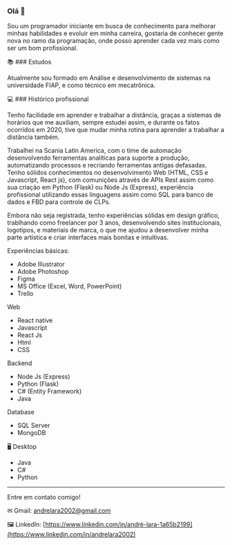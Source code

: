 ### Olá 👋
Sou um programador iniciante em busca de conhecimento para melhorar minhas habilidades e evoluir em minha carreira, gostaria de conhecer gente nova no ramo da programação, onde posso aprender cada vez mais como ser um bom profissional. 

📚 ### Estudos

Atualmente sou formado em Análise e desenvolvimento de sistemas na universidade FIAP, e como técnico em mecatrônica.

💻 ### Histórico profissional 

Tenho facilidade em aprender e trabalhar a distância, graças a sistemas de horários que me auxiliam, sempre estudei assim, e durante os fatos ocorridos em 2020, tive que mudar minha rotina para aprender a trabalhar a distância também.

Trabalhei na Scania Latin America, com o time de automação desenvolvendo ferramentas analíticas para suporte a produção, automatizando processos e recriando ferramentas antigas defasadas. Tenho sólidos conhecimentos no desenvolvimento Web (HTML, CSS e Javascript, React js), com comunições através de APIs Rest assim como sua criação em Python (Flask) ou Node Js (Express), experiência profissional utilizando essas linguagens assim como SQL para banco de dados e FBD para controle de CLPs.

Embora não seja registrada, tenho experiências sólidas em design gráfico, trablhando como freelancer por 3 anos, desenvolvendo sites institucionais, logotipos, e materiais de marca, o que me ajudou a desenvolver minha parte artística e criar interfaces mais bonitas e intuitivas.

Experiências básicas:
- Adobe Illustrator
- Adobe Photoshop
- Figma
- MS Office (Excel, Word, PowerPoint)
- Trello

Web
- React native
- Javascript
- React Js
- Html
- CSS

Backend
- Node Js (Express)
- Python (Flask)
- C# (Entity Framework)
- Java

Database
- SQL Server
- MongoDB

🖥️ Desktop
- Java
- C#
- Python

-----------------------------------------------------------------------

Entre em contato comigo!

✉ Gmail: andrelara2002@gmail.com

🖼 LinkedIn: [https://www.linkedin.com/in/andré-lara-1a65b2199](https://www.linkedin.com/in/andrelara2002)
